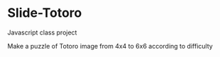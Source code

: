 # Slide-Totoro
Javascript class project

Make a puzzle of Totoro image from 4x4 to 6x6 according to difficulty
